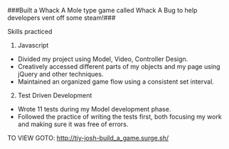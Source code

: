 ###Built a Whack A Mole type game called Whack A Bug to help developers vent off some steam!###

Skills practiced

1. Javascript
  * Divided my project using Model, Video, Controller Design.
  * Creatively accessed different parts of my objects and my page using jQuery and other techniques.
  * Maintained an organized game flow using a consistent set interval.

2. Test Driven Development
  * Wrote 11 tests during my Model development phase.
  * Followed the practice of writing the tests first, both focusing my work and making sure it was free of errors.


TO VIEW GOTO: http://tiy-josh-build_a_game.surge.sh/
